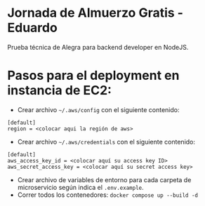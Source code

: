 # Jornada de Almuerzo Gratis - Eduardo

Prueba técnica de Alegra para backend developer en NodeJS.

# Pasos para el deployment en instancia de EC2:

- Crear archivo `~/.aws/config` con el siguiente contenido:

```
[default]
region = <colocar aqui la región de aws>
```

- Crear archivo `~/.aws/credentials` con el siguiente contenido:

```
[default]
aws_access_key_id = <colocar aquí su access key ID>
aws_secret_access_key = <colocar aquí su secret access key>
```

- Crear archivo de variables de entorno para cada carpeta de microservicio según indica el `.env.example`.
- Correr todos los contenedores: `docker compose up --build -d`
